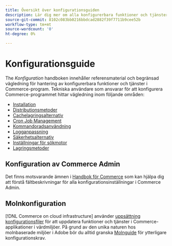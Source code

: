 ```yaml
---
title: Översikt över konfigurationsguiden
description: Lär dig mer om alla konfigurerbara funktioner och tjänster för ditt Adobe Commerce- eller Magento Open Source-program.
source-git-commit: 8102c083bb0216bbdcad2882f39f7711b9cee52b
workflow-type: tm+mt
source-wordcount: '0'
ht-degree: 0%

---
```



# Konfigurationsguide

The _Konfiguration_ handboken innehåller referensmaterial och begränsad vägledning för hantering av konfigurerbara funktioner och tjänster i Commerce-program. Tekniska användare som ansvarar för att konfigurera Commerce-programmet hittar vägledning inom följande områden:

- [Installation](../configuration/bootstrap/initialization.md)
- [Distributionsmetoder](../configuration/deployment/overview.md)
- [Cachelagringsalternativ](../configuration/cache/caching-overview.md)
- [Cron Job Management](../configuration/cron/custom-cron.md)
- [Kommandoradsanvändning](../configuration/cli/config-cli.md)
- [Logganpassning](../configuration/logs/custom-logging.md)
- [Säkerhetsalternativ](../configuration/security/overview.md)
- [Inställningar för sökmotor](../configuration/search/configure-search-engine.md)
- [Lagringsmetoder](../configuration/storage/memcached.md)

## Konfiguration av Commerce Admin

Det finns motsvarande ämnen i [Handbok för Commerce](https://docs.magento.com/user-guide/stores/configuration.html) som kan hjälpa dig att förstå fältbeskrivningar för alla konfigurationsinställningar i Commerce Admin.

## Molnkonfiguration

[!DNL Commerce on cloud infrastructure] använder [uppsättning konfigurationsfiler](https://experienceleague.adobe.com/docs/commerce-cloud-service/user-guide/configure/overview.html) för att uppdatera funktioner och tjänster i Commerce-applikationer i värdmiljöer. På grund av den unika naturen hos molnbaserade miljöer i Adobe bör du alltid granska [Molnguide](https://experienceleague.adobe.com/docs/commerce-cloud-service/user-guide/overview.html) för ytterligare konfigurationskrav.
